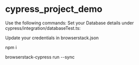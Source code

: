 # cypress_project_demo
Use the following commands:
Set your Database details under cypress/integration/databaseTest.ts:

Update your credentials in browserstack.json

npm i

browserstack-cypress run --sync